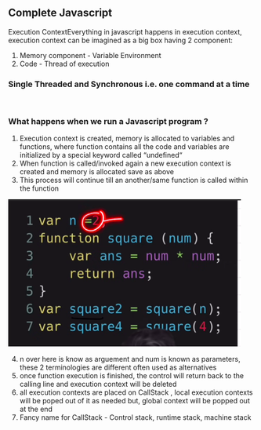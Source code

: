 ## Complete Javascript

Execution ContextEverything in javascript happens in execution context, execution context can be imagined as a big box having 2 component:

1. Memory component - Variable Environment
2. Code - Thread of execution

### Single Threaded and Synchronous i.e. one command at a time

<br>

### What happens when we run a Javascript program ?

1. Execution context is created, memory is allocated to variables and functions, where function contains all the code and variables are initialized by a special keyword called “undefined“
2. When function is called/invoked again a new execution context is created and memory is allocated save as above
3. This process will continue till an another/same function is called within the function

<img src="functionexecution.png" height="300"/>

4. n over here is know as arguement and num is known as parameters, these 2 terminologies are different often used as alternatives
5. once function execution is finished, the control will return back to the calling line and
   execution context will be deleted
6. all execution contexts are placed on CallStack , local execution contexts will be poped out of it as needed but, global context will be popped out at the end
7. Fancy name for CallStack - Control stack, runtime stack, machine stack
